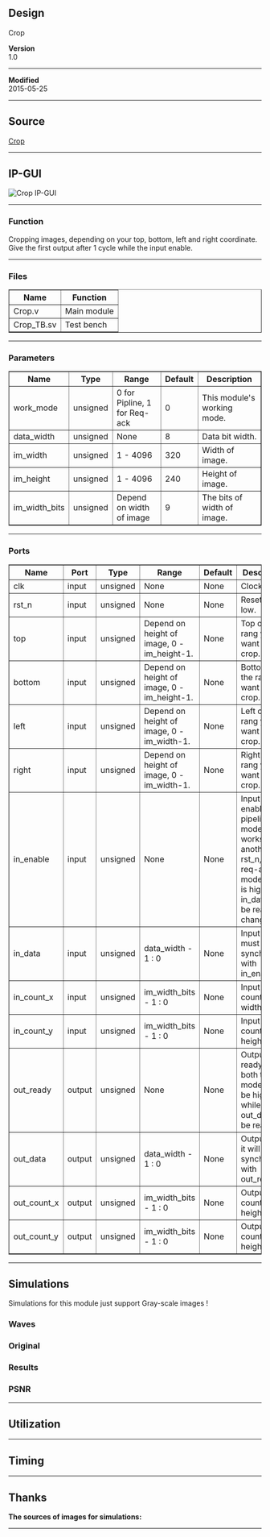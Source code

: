 ## Design
Crop  



**Version**  
1.0  
  

***

**Modified**  
2015-05-25  
  

***

## Source
[Crop](https://github.com/dtysky/FPGA-Imaging-Library/tree/Publish/LocalFilter/Crop)


***

## IP-GUI
![Crop IP-GUI](http://src.dtysky.moe/image/f-i-l/3/16/3.png)


***

### Function
Cropping images, depending on your top, bottom, left and right coordinate.  
Give the first output after 1 cycle while the input enable.  
  

***

### Files

<center>
<table border="1" cellspacing="0">
<tr>
<th>Name</th>
<th>Function</th>
</tr>
<tr>
<td>Crop.v</td>
<td>Main module  
</td>
</tr>
<tr>
<td>Crop_TB.sv</td>
<td>Test bench  
</td>
</tr>
</table>
</center>

***

### Parameters

<center>
<table border="1" cellspacing="0">
<tr>
<th>Name</th>
<th>Type</th>
<th>Range</th>
<th>Default</th>
<th>Description</th>
</tr>
<tr>
<td>work_mode</td>
<td>unsigned</td>
<td>0 for Pipline, 1 for Req-ack</td>
<td>0</td>
<td>This module's working mode.</td>
</tr>
<tr>
<td>data_width</td>
<td>unsigned</td>
<td>None</td>
<td>8</td>
<td>Data bit width.</td>
</tr>
<tr>
<td>im_width</td>
<td>unsigned</td>
<td>1 - 4096</td>
<td>320</td>
<td>Width of image.</td>
</tr>
<tr>
<td>im_height</td>
<td>unsigned</td>
<td>1 - 4096</td>
<td>240</td>
<td>Height of image.</td>
</tr>
<tr>
<td>im_width_bits</td>
<td>unsigned</td>
<td>Depend on width of image</td>
<td>9</td>
<td>The bits of width of image.</td>
</tr>
</table>
</center>

***

### Ports

<center>
<table border="1" cellspacing="0">
<tr>
<th>Name</th>
<th>Port</th>
<th>Type</th>
<th>Range</th>
<th>Default</th>
<th>Description</th>
</tr>
<tr>
<td>clk</td>
<td>input</td>
<td>unsigned</td>
<td>None</td>
<td>None</td>
<td>Clock.</td>
</tr>
<tr>
<td>rst_n</td>
<td>input</td>
<td>unsigned</td>
<td>None</td>
<td>None</td>
<td>Reset, active low.</td>
</tr>
<tr>
<td>top</td>
<td>input</td>
<td>unsigned</td>
<td>Depend on height of image, 0 - im_height-1.</td>
<td>None</td>
<td>Top of the rang you want to crop.</td>
</tr>
<tr>
<td>bottom</td>
<td>input</td>
<td>unsigned</td>
<td>Depend on height of image, 0 - im_height-1.</td>
<td>None</td>
<td>Bottom of the rang you want to crop.</td>
</tr>
<tr>
<td>left</td>
<td>input</td>
<td>unsigned</td>
<td>Depend on height of image, 0 - im_width-1.</td>
<td>None</td>
<td>Left of the rang you want to crop.</td>
</tr>
<tr>
<td>right</td>
<td>input</td>
<td>unsigned</td>
<td>Depend on height of image, 0 - im_width-1.</td>
<td>None</td>
<td>Right of the rang you want to crop.</td>
</tr>
<tr>
<td>in_enable</td>
<td>input</td>
<td>unsigned</td>
<td>None</td>
<td>None</td>
<td>Input data enable, in pipeline mode, it works as another rst_n, in req-ack mode, only it is high will in_data can be really changes.</td>
</tr>
<tr>
<td>in_data</td>
<td>input</td>
<td>unsigned</td>
<td>data_width - 1 : 0</td>
<td>None</td>
<td>Input data, it must be synchronous with in_enable.</td>
</tr>
<tr>
<td>in_count_x</td>
<td>input</td>
<td>unsigned</td>
<td>im_width_bits - 1 : 0</td>
<td>None</td>
<td>Input pixel count for width.</td>
</tr>
<tr>
<td>in_count_y</td>
<td>input</td>
<td>unsigned</td>
<td>im_width_bits - 1 : 0</td>
<td>None</td>
<td>Input pixel count for height.</td>
</tr>
<tr>
<td>out_ready</td>
<td>output</td>
<td>unsigned</td>
<td>None</td>
<td>None</td>
<td>Output data ready, in both two mode, it will be high while the out_data can be read.</td>
</tr>
<tr>
<td>out_data</td>
<td>output</td>
<td>unsigned</td>
<td>data_width - 1 : 0</td>
<td>None</td>
<td>Output data, it will be synchronous with out_ready.</td>
</tr>
<tr>
<td>out_count_x</td>
<td>output</td>
<td>unsigned</td>
<td>im_width_bits - 1 : 0</td>
<td>None</td>
<td>Output pixel count for height.</td>
</tr>
<tr>
<td>out_count_y</td>
<td>output</td>
<td>unsigned</td>
<td>im_width_bits - 1 : 0</td>
<td>None</td>
<td>Output pixel count for height.</td>
</tr>
</table>
</center>

***

## Simulations
Simulations for this module just support Gray-scale images !

### Waves


### Original


### Results


### PSNR





***

## Utilization



***

## Timing



***

## Thanks
**The sources of images for simulations:**  



***

